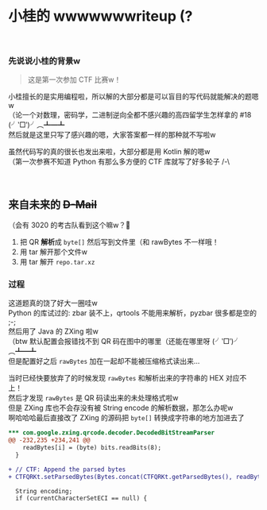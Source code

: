 # 小桂的 wwwwwwwriteup (?

<br>

### 先说说小桂的背景w

> 这是第一次参加 CTF 比赛w！

小桂擅长的是实用编程啦，所以解的大部分都是可以盲目的写代码就能解决的题嗯w\
（论一个对数理，密码学，二进制逆向全都不感兴趣的高四留学生怎样拿的 #18 (╯‵□′)╯︵┻━┻\
然后就是这里只写了感兴趣的嗯，大家答案都一样的那种就不写啦w

虽然代码写的真的很长也发出来啦，大部分都是用 Kotlin 解的嗯w\
（第一次参赛不知道 Python 有那么多方便的 CTF 库就写了好多轮子 /-\

<br>

## 来自未来的 ~~D-Mail~~

（会有 3020 的考古队看到这个嘛w？:thinking:

1. 把 QR **解析**成 `byte[]` 然后写到文件里（和 rawBytes 不一样哦！
2. 用 tar 解开那个文件w
3. 用 tar 解开 `repo.tar.xz`

### 过程

这道题真的饶了好大一圈哇w\
Python 的库试过的: zbar 装不上，qrtools 不能用来解析，pyzbar 很多都是空的 ;-;\
然后用了 Java 的 ZXing 啦w\
（btw 默认配置会报错找不到 QR 码在图中的哪里（还能在哪里呀 (╯‵□′)╯︵┻━┻\
但是配置好之后 `rawBytes` 加在一起却不能被压缩格式读出来...

当时已经快要放弃了的时候发现 `rawBytes` 和解析出来的字符串的 HEX 对应不上！\
然后才发现 `rawBytes` 是 QR 码读出来的未处理格式啦w\
但是 ZXing 库也不会存没有被 String encode 的解析数据，那怎么办呢w\
啊哈哈哈最后直接改了 ZXing 的源码把 `byte[]` 转换成字符串的地方加进去了

```diff
*** com.google.zxing.qrcode.decoder.DecodedBitStreamParser
@@ -232,235 +234,241 @@
    readBytes[i] = (byte) bits.readBits(8);
  }

+ // CTF: Append the parsed bytes
+ CTFQRKt.setParsedBytes(Bytes.concat(CTFQRKt.getParsedBytes(), readBytes));

  String encoding;
  if (currentCharacterSetECI == null) {
```


